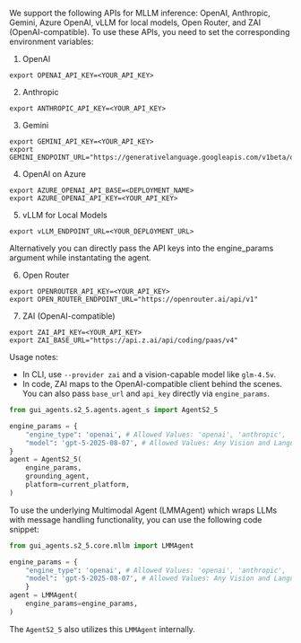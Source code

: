 We support the following APIs for MLLM inference: OpenAI, Anthropic, Gemini, Azure OpenAI, vLLM for local models, Open Router, and ZAI (OpenAI-compatible). To use these APIs, you need to set the corresponding environment variables:

1. OpenAI

```
export OPENAI_API_KEY=<YOUR_API_KEY>
```

2. Anthropic

```
export ANTHROPIC_API_KEY=<YOUR_API_KEY>
```

3. Gemini

```
export GEMINI_API_KEY=<YOUR_API_KEY>
export GEMINI_ENDPOINT_URL="https://generativelanguage.googleapis.com/v1beta/openai/"
```

4. OpenAI on Azure

```
export AZURE_OPENAI_API_BASE=<DEPLOYMENT_NAME>
export AZURE_OPENAI_API_KEY=<YOUR_API_KEY>
```

5. vLLM for Local Models

```
export vLLM_ENDPOINT_URL=<YOUR_DEPLOYMENT_URL>
```

Alternatively you can directly pass the API keys into the engine_params argument while instantating the agent.

6. Open Router

```
export OPENROUTER_API_KEY=<YOUR_API_KEY>
export OPEN_ROUTER_ENDPOINT_URL="https://openrouter.ai/api/v1"
```

7. ZAI (OpenAI-compatible)

```
export ZAI_API_KEY=<YOUR_API_KEY>
export ZAI_BASE_URL="https://api.z.ai/api/coding/paas/v4"
```

Usage notes:

- In CLI, use `--provider zai` and a vision-capable model like `glm-4.5v`.
- In code, ZAI maps to the OpenAI-compatible client behind the scenes. You can also pass `base_url` and `api_key` directly via `engine_params`.

```python
from gui_agents.s2_5.agents.agent_s import AgentS2_5

engine_params = {
    "engine_type": 'openai', # Allowed Values: 'openai', 'anthropic', 'gemini', 'azure_openai', 'vllm', 'open_router', 'zai'
    "model": 'gpt-5-2025-08-07', # Allowed Values: Any Vision and Language Model from the supported APIs
}
agent = AgentS2_5(
    engine_params,
    grounding_agent,
    platform=current_platform,
)
```

To use the underlying Multimodal Agent (LMMAgent) which wraps LLMs with message handling functionality, you can use the following code snippet:

```python
from gui_agents.s2_5.core.mllm import LMMAgent

engine_params = {
    "engine_type": 'openai', # Allowed Values: 'openai', 'anthropic', 'gemini', 'azure_openai', 'vllm', 'open_router'
    "model": 'gpt-5-2025-08-07', # Allowed Values: Any Vision and Language Model from the supported APIs
    }
agent = LMMAgent(
    engine_params=engine_params,
)
```

The `AgentS2_5` also utilizes this `LMMAgent` internally.